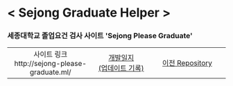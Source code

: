 # < Sejong Graduate Helper >

### 세종대학교 졸업요건 검사 사이트 'Sejong Please Graduate'

<table >
    <tr>
        <td width="600" align='center'>사이트 링크 <br> http://sejong-please-graduate.ml/</td>
        <td width="600" align='center'><a href="/dev_record.md">개발일지<br>(업데이트 기록)</a></td>
        <td width="600" align='center'><a href="https://github.com/hon99oo/SejongGraduateHellper">이전 Repository</a></td>
    </tr>
</table>


<br>

